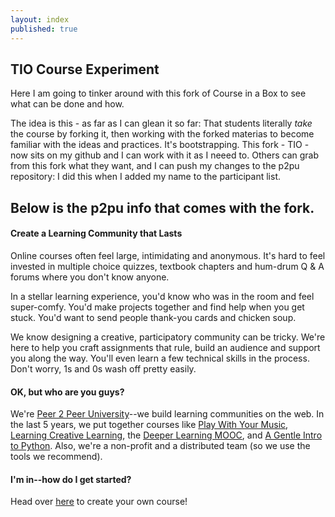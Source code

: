 ```yaml
---
layout: index
published: true
---
```

## TIO Course Experiment
Here I am going to tinker around with this fork of Course in a Box to see what can be done and how.

The idea is this - as far as I can glean it so far: That students literally *take* the course by forking it, then working with the forked materias to become familiar with the ideas and practices. It's bootstrapping. This fork - TIO - now sits on my github and I can work with it as I neeed to. Others can grab from this fork what they want, and I can push my changes to the p2pu repository: I did this when I added my name to the participant list.


Below is the p2pu info that comes with the fork.
--------------

#### Create a Learning Community that Lasts

Online courses often feel large, intimidating and anonymous. It's hard to feel invested
in multiple choice quizzes, textbook chapters and hum-drum Q &amp; A forums where you
don't know anyone.

In a stellar learning experience, you'd know who was in the room and feel super-comfy.
You'd make projects together and find help when you get stuck. You'd want to send people
thank-you cards and chicken soup.

We know designing a creative, participatory community can be tricky. We're here to help
you craft assignments that rule, build an audience and support you along the way. You'll
even learn a few technical skills in the process. Don't worry, 1s and 0s wash off
pretty easily.
		
#### OK, but who are you guys?

We're [Peer 2 Peer University](http://p2pu.org)--we build learning communities
on the web. In the last 5 years, we put together courses like 
[Play With Your Music](http://www.playwithyourmusic.org/),
[Learning Creative Learning](http://learn.media.mit.edu/lcl/), the
[Deeper Learning MOOC](http://dlmooc.deeper-learning.org/), and
[A Gentle Intro to Python](http://mechanicalmooc.org/). 
Also, we're a non-profit and a distributed team (so we use the tools we recommend).

			
#### I'm in--how do I get started?
Head over [here]({{site.baseurl}}/modules/start/about-this-course/) to create your own course!
